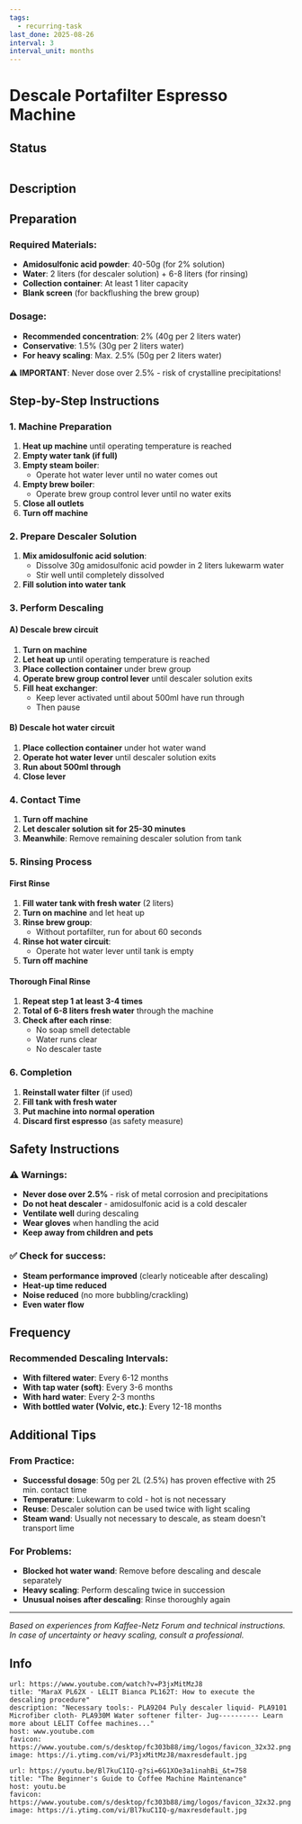 ```yaml
---
tags:
  - recurring-task
last_done: 2025-08-26
interval: 3
interval_unit: months
---
```


# Descale Portafilter Espresso Machine

## Status

```recurring-upkeep-status
```

## Description

## Preparation

### Required Materials:

- **Amidosulfonic acid powder**: 40-50g (for 2% solution)
- **Water**: 2 liters (for descaler solution) + 6-8 liters (for rinsing)
- **Collection container**: At least 1 liter capacity
- **Blank screen** (for backflushing the brew group)

### Dosage:

- **Recommended concentration**: 2% (40g per 2 liters water)
- **Conservative**: 1.5% (30g per 2 liters water)
- **For heavy scaling**: Max. 2.5% (50g per 2 liters water)

⚠️ **IMPORTANT**: Never dose over 2.5% - risk of crystalline precipitations!

## Step-by-Step Instructions

### 1. Machine Preparation

1. **Heat up machine** until operating temperature is reached
2. **Empty water tank (if full)**
3. **Empty steam boiler**:
    - Operate hot water lever until no water comes out
4. **Empty brew boiler**:
    - Operate brew group control lever until no water exits
5. **Close all outlets**
6. **Turn off machine**

### 2. Prepare Descaler Solution

1. **Mix amidosulfonic acid solution**:
    - Dissolve 30g amidosulfonic acid powder in 2 liters lukewarm water
    - Stir well until completely dissolved
2. **Fill solution into water tank**

### 3. Perform Descaling

#### A) Descale brew circuit

1. **Turn on machine**
2. **Let heat up** until operating temperature is reached
3. **Place collection container** under brew group
4. **Operate brew group control lever** until descaler solution exits
5. **Fill heat exchanger**:
    - Keep lever activated until about 500ml have run through
    - Then pause

#### B) Descale hot water circuit

1. **Place collection container** under hot water wand
2. **Operate hot water lever** until descaler solution exits
3. **Run about 500ml through**
4. **Close lever**

### 4. Contact Time

1. **Turn off machine**
2. **Let descaler solution sit for 25-30 minutes**
3. **Meanwhile**: Remove remaining descaler solution from tank

### 5. Rinsing Process

#### First Rinse

1. **Fill water tank with fresh water** (2 liters)
2. **Turn on machine** and let heat up
3. **Rinse brew group**:
    - Without portafilter, run for about 60 seconds
4. **Rinse hot water circuit**:
    - Operate hot water lever until tank is empty
5. **Turn off machine**

#### Thorough Final Rinse

1. **Repeat step 1 at least 3-4 times**
2. **Total of 6-8 liters fresh water** through the machine
3. **Check after each rinse**:
    - No soap smell detectable
    - Water runs clear
    - No descaler taste

### 6. Completion

1. **Reinstall water filter** (if used)
2. **Fill tank with fresh water**
3. **Put machine into normal operation**
4. **Discard first espresso** (as safety measure)

## Safety Instructions

### ⚠️ Warnings:

- **Never dose over 2.5%** - risk of metal corrosion and precipitations
- **Do not heat descaler** - amidosulfonic acid is a cold descaler
- **Ventilate well** during descaling
- **Wear gloves** when handling the acid
- **Keep away from children and pets**

### ✅ Check for success:

- **Steam performance improved** (clearly noticeable after descaling)
- **Heat-up time reduced**
- **Noise reduced** (no more bubbling/crackling)
- **Even water flow**

## Frequency

### Recommended Descaling Intervals:

- **With filtered water**: Every 6-12 months
- **With tap water (soft)**: Every 3-6 months
- **With hard water**: Every 2-3 months
- **With bottled water (Volvic, etc.)**: Every 12-18 months

## Additional Tips

### From Practice:

- **Successful dosage**: 50g per 2L (2.5%) has proven effective with 25 min. contact time
- **Temperature**: Lukewarm to cold - hot is not necessary
- **Reuse**: Descaler solution can be used twice with light scaling
- **Steam wand**: Usually not necessary to descale, as steam doesn't transport lime

### For Problems:

- **Blocked hot water wand**: Remove before descaling and descale separately
- **Heavy scaling**: Perform descaling twice in succession
- **Unusual noises after descaling**: Rinse thoroughly again

---

_Based on experiences from Kaffee-Netz Forum and technical instructions. In case of uncertainty or heavy scaling, consult a professional._

## Info

```cardlink
url: https://www.youtube.com/watch?v=P3jxMitMzJ8
title: "MaraX PL62X - LELIT Bianca PL162T: How to execute the descaling procedure"
description: "Necessary tools:- PLA9204 Puly descaler liquid- PLA9101 Microfiber cloth- PLA930M Water softener filter- Jug---------- Learn more about LELIT Coffee machines..."
host: www.youtube.com
favicon: https://www.youtube.com/s/desktop/fc303b88/img/logos/favicon_32x32.png
image: https://i.ytimg.com/vi/P3jxMitMzJ8/maxresdefault.jpg
```

```cardlink
url: https://youtu.be/Bl7kuC1IQ-g?si=6G1XOe3a1inahBi_&t=758
title: "The Beginner's Guide to Coffee Machine Maintenance"
host: youtu.be
favicon: https://www.youtube.com/s/desktop/fc303b88/img/logos/favicon_32x32.png
image: https://i.ytimg.com/vi/Bl7kuC1IQ-g/maxresdefault.jpg
```
